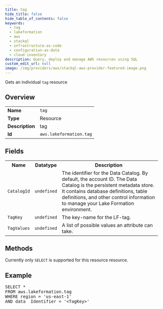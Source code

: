 ```yaml
---
title: tag
hide_title: false
hide_table_of_contents: false
keywords:
  - tag
  - lakeformation
  - aws
  - stackql
  - infrastructure-as-code
  - configuration-as-data
  - cloud inventory
description: Query, deploy and manage AWS resources using SQL
custom_edit_url: null
image: /img/providers/aws/stackql-aws-provider-featured-image.png
---
```

Gets an individual <code>tag</code> resource

## Overview
<table><tbody>
<tr><td><b>Name</b></td><td><code>tag</code></td></tr>
<tr><td><b>Type</b></td><td>Resource</td></tr>
<tr><td><b>Description</b></td><td>tag</td></tr>
<tr><td><b>Id</b></td><td><code>aws.lakeformation.tag</code></td></tr>
</tbody></table>

## Fields
<table><tbody>
<tr><th>Name</th><th>Datatype</th><th>Description</th></tr>
<tr><td><code>CatalogId</code></td><td><code>undefined</code></td><td>The identifier for the Data Catalog. By default, the account ID. The Data Catalog is the persistent metadata store. It contains database definitions, table definitions, and other control information to manage your Lake Formation environment.</td></tr>
<tr><td><code>TagKey</code></td><td><code>undefined</code></td><td>The key-name for the LF-tag.</td></tr>
<tr><td><code>TagValues</code></td><td><code>undefined</code></td><td>A list of possible values an attribute can take.</td></tr>

</tbody></table>

## Methods
Currently only <code>SELECT</code> is supported for this resource resource.

## Example
<pre>
SELECT *<br/>FROM aws.lakeformation.tag<br/>WHERE region = 'us-east-1'<br/>AND data__Identifier = '&lt;TagKey&gt;'
</pre>
